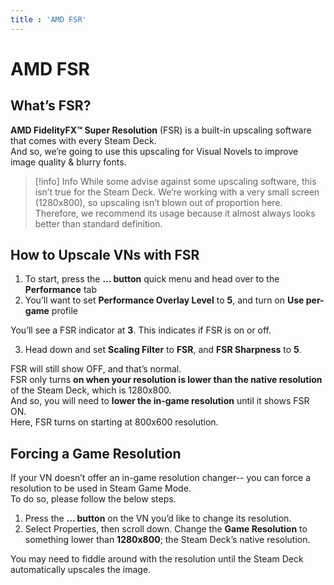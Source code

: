```yaml
---
title : 'AMD FSR'
---
```


# AMD FSR

## What’s FSR?

**AMD FidelityFX™ Super Resolution** (FSR) is a built-in upscaling software that comes with every Steam Deck.\
And so, we’re going to use this upscaling for Visual Novels to improve image quality & blurry fonts.

> [!info] Info
> While some advise against some upscaling software, this isn’t true for the Steam Deck. 
> We’re working with a very small screen (1280x800), so upscaling isn’t blown out of proportion here.
> Therefore, we recommend its usage because it almost always looks better than standard definition.

## How to Upscale VNs with FSR

1. To start, press the **… button** quick menu and head over to the **Performance** tab
2. You’ll want to set **Performance Overlay Level** to **5**, and turn on **Use per-game** profile

You’ll see a FSR indicator at **3**. This indicates if FSR is on or off.

3. Head down and set **Scaling Filter** to **FSR**, and **FSR Sharpness** to **5**.

FSR will still show OFF, and that’s normal.\
FSR only turns **on when your resolution is lower than the native resolution** of the Steam Deck, which is 1280x800.\
And so, you will need to **lower the in-game resolution** until it shows FSR ON.\
Here, FSR turns on starting at 800x600 resolution.

## Forcing a Game Resolution

If your VN doesn’t offer an in-game resolution changer-- you can force a resolution to be used in Steam Game Mode.\
To do so, please follow the below steps.

1. Press the **… button** on the VN you’d like to change its resolution.
2. Select Properties, then scroll down. Change the **Game Resolution** to something lower than **1280x800**; the Steam Deck’s native resolution.

You may need to fiddle around with the resolution until the Steam Deck automatically upscales the image.
